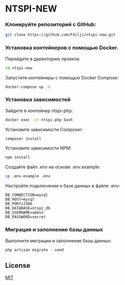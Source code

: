# NTSPI-NEW
### Клонируйте репозиторий с GitHub:

```bash
git clone https://github.com/F4ilji/ntspi-new.git
```

### Установка контейнеров с помощью Docker.

Перейдите в директорию проекта:
```bash
cd ntspi-new
```
Запустите контейнеры с помощью Docker Compose:
```bash
docker-compose up -d
```

### Установка зависимостей
Зайдите в контейнер ntspi-php:
```bash
docker exec -it ntspi-php bash
```
Установите зависимости Composer:
```bash
composer install
```
Установите зависимости NPM:
```bash
npm install
```
Создайте файл .env на основе .env.example:
```bash
cp .env.example .env
```
Настройте подключение к базе данных в файле .env:
```env
DB_CONNECTION=mysql
DB_HOST=mysql
DB_PORT=3306
DB_DATABASE=ntspi_db
DB_USERNAME=admin
DB_PASSWORD=secret
```

### Миграция и заполнение базы данных
Выполните миграции и заполнение базы данных:
```php
php artisan migrate --seed
```
## License

[MIT](https://choosealicense.com/licenses/mit/)
